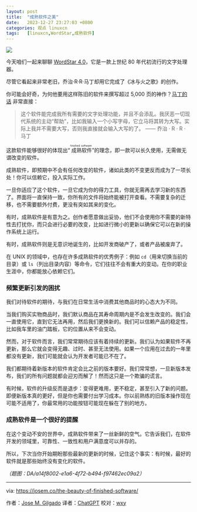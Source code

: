 ```yaml
---
layout: post
title:	"成熟软件之美"
date:	2023-12-27 23:27:03 +0800 
categories:	观点 linuxcn 
tags:	[linuxcn,WordStar,成熟软件]
---
```



![](/Asserts/Images//attachment/album/202312/27/232621ke9z2hbis02mmbp8.jpg)


今天咱们一起来聊聊 [WordStar 4.0](https://en.wikipedia.org/wiki/WordStar)，它是一款上世纪 80 年代初流行的文字处理器。


尽管它看起来非常老旧，乔治·R·R·马丁却用它完成了《冰与火之歌》的创作。


你可能会好奇，为何他要用这样陈旧的软件来撰写超过 5,000 页的神作？[马丁的话](https://www.youtube.com/watch?v=X5REM-3nWHg) 非常直接：



> 
> 这个软件能完成我所有需要的文字处理功能，并且不会添乱。我厌恶一切现代系统的主动“帮助”，比如我输入一个小写字母，它立马将其转为大写。实际上我并不需要大写，否则我直接就会输入大写的了。 —— 乔治 · R · R · 马丁
> 
> 
> 


这款软件能够很好的体现出“<ruby> 成熟软件 <rt>  finished software </rt></ruby>”的理念，即一款可以长久使用，无需做无谓改变的软件。


成熟软件，即预期中不会有任何改变的软件，诸如此类的不变更反而成为了一项长处！你可以信赖它，投入实际工作。


一旦你适应了这个软件，一旦它成为你的得力工具，你就无需再去学习新的东西了。界面将一直保持一致，你所有的文件将始终能被打开查看。不需要复杂的迁移，也不需要额外付费，更没有突如其来的变化。


有时，成熟软件是有意为之。创作者愿意做出妥协，他们不会使用你不需要的新特性去打扰你，而只会进行必要的改变，比如进行微小的更新以确保它可以在新的操作系统上运行。


有时，成熟软件则是无意识地诞生的，比如开发商破产了，或者产品被废弃了。


在 UNIX 的领域中，也存在许多成熟软件的优秀例子：例如 `cd`（用来切换当前的目录）或 `ls`（列出目录内容）等命令，它们往往不会有重大的变动。在你的职业生涯中，你都能放心依赖它们。


### 频繁更新引发的困扰


我们对待软件的期待，与我们在日常生活中消费其他商品时的心态大为不同。


当我们购买实物商品时，我们默认商品在其寿命周期内是不会发生改变的。我们会一直使用它，直到它无法再用，然后我们更换新的。我们可以信赖产品的稳定性，比如我车里的油门踏板，它的位置从来不会变动。


然而，对于软件而言，我们常常期待应该有着持续的更新。我们认为如果软件不再更新，那么它就会变得无趣、过时、甚至无法使用。如果一个应用在过去的一年里都没有更新，我们可能就会认为开发者可能已不在了。


我们都期待着新版本的软件肯定会比之前的版本要好。我们常常想，一旦新版本发布，我们的所有问题就都会迎刃而解了！然而这只是一个欺骗的谎言。


有时候，软件的升级反而是退步：变得更难用，更不稳定，甚至引入了新的问题。即便新版本真的更好，但是你也需要付出学习成本。你以前熟练的旧版本操作现在可能不适用了，你最常用的功能按钮可能现在躲在了别的地方。


### 成熟软件是一个很好的提醒


在这个变动不安的世界中，成熟软件带来了一丝新鲜的空气。它告诉我们，在软件开发的领域里，可靠性、一致性和用户满意度可以并存的。


所以，下次当你开始期盼那些最新的更新的时候，记住这个事实：有时候，最好的软件就是那些始终没有变化的软件。


*（题图：DA/a14f8002-e1a6-4f72-b494-f97462ec09a2）*




---


via: <https://josem.co/the-beauty-of-finished-software/>


作者：[Jose M. Gilgado](https://josem.co/about/) 译者：[ChatGPT](https://linux.cn/lctt/ChatGPT) 校对：[wxy](https://github.com/wxy)
